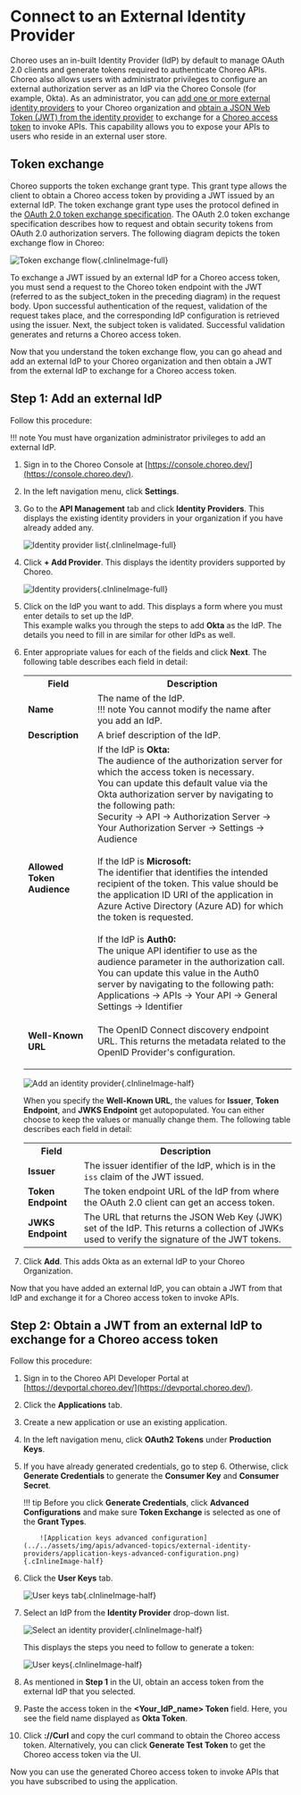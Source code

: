 # Connect to an External Identity Provider

Choreo uses an in-built Identity Provider (IdP) by default to manage OAuth 2.0 clients and generate tokens required to authenticate Choreo APIs. Choreo also allows users with administrator privileges to configure an external authorization server as an IdP via the Choreo Console (for example, Okta). As an administrator, you can [add one or more external identity providers](#add-an-external-identity-provider) to your Choreo organization and [obtain a JSON Web Token (JWT) from the identity provider](#obtain-an-access-token-from-an-external-identity-provider) to exchange for a [Choreo access token](../api-concepts.md#choreo-access-token) to invoke APIs. This capability allows you to expose your APIs to users who reside in an external user store.

## Token exchange

Choreo supports the token exchange grant type. This grant type allows the client to obtain a Choreo access token by providing a JWT issued by an external IdP. The token exchange grant type uses the protocol defined in the [OAuth 2.0 token exchange specification](https://datatracker.ietf.org/doc/html/rfc8693). The OAuth 2.0 token exchange specification describes how to request and obtain security tokens from OAuth 2.0 authorization servers. The following diagram depicts the token exchange flow in Choreo:

![Token exchange flow](../../assets/img/apis/advanced-topics/external-identity-providers/token-exchange-flow.png){.cInlineImage-full}

To exchange a JWT issued by an external IdP for a Choreo access token, you must send a request to the Choreo token endpoint with the JWT (referred to as the subject_token in the preceding diagram) in the request body. Upon successful authentication of the request, validation of the request takes place, and the corresponding IdP configuration is retrieved using the issuer. Next, the subject token is validated. Successful validation generates and returns a Choreo access token.

Now that you understand the token exchange flow, you can go ahead and add an external IdP to your Choreo organization and then obtain a JWT from the external IdP to exchange for a Choreo access token.  

## Step 1: Add an external IdP

Follow this procedure:

!!! note
    You must have organization administrator privileges to add an external IdP.

1. Sign in to the Choreo Console at [https://console.choreo.dev/](https://console.choreo.dev/).

2. In the left navigation menu, click **Settings**.    

3. Go to the **API Management** tab and click **Identity Providers**. This displays the existing identity providers in your organization if you have already added any.

    ![Identity provider list](../../assets/img/apis/advanced-topics/external-identity-providers/identity-provider-list.png){.cInlineImage-full}

4. Click **+ Add Provider**. This displays the identity providers supported by Choreo.

    ![Identity providers](../../assets/img/apis/advanced-topics/external-identity-providers/identity-providers.png){.cInlineImage-full}

5. Click on the IdP you want to add. This displays a form where you must enter details to set up the IdP. <br/> This example walks you through the steps to add **Okta** as the IdP. The details you need to fill in are similar for other IdPs as well.

6. Enter appropriate values for each of the fields and click **Next**. The following table describes each field in detail: 

    <table>
    <tr class="header">
    <th><b>Field</b></th>
    <th><b>Description</b></th>
    </tr>
    <tr class="odd">
        <td><b>Name</b></td>
    <td>The name of the IdP. <br/>
    !!! note
        You cannot modify the name after you add an IdP.</td>
    </tr>
    <tr class="even">
        <td><b>Description</b></td>
    <td>A brief description of the IdP.</td>
    </tr>
    <tr class="odd">
        <td><b>Allowed Token Audience</b></td>
    <td>If the IdP is <b>Okta:</b><br>The audience of the authorization server for which the access token is necessary.<br>
        You can update this default value via the Okta authorization server by navigating to the following path:<br>
        Security → API → Authorization Server → Your Authorization Server → Settings → Audience<br><br>
        If the IdP is <b>Microsoft:</b><br>The identifier that identifies the intended recipient of the token.
        This value should be the application ID URI of the application in Azure Active Directory (Azure AD) for which the token is requested.
        <br><br>
         If the IdP is <b>Auth0:</b><br>The unique API identifier to use as the audience parameter in the authorization call.<br>
         You can update this value in the Auth0 server by navigating to the following path:<br>
         Applications → APIs → Your API → General Settings → Identifier<br>
    </td>
    </tr>
    <tr class="even">
        <td><b>Well-Known URL</b></td>
    <td><p>The OpenID Connect discovery endpoint URL. This returns the metadata related to the OpenID Provider's configuration.</p>
    </td>
    </tr>
    </table>

    ![Add an identity provider](../../assets/img/apis/advanced-topics/external-identity-providers/add-an-identity-provider.png){.cInlineImage-half} 

    When you specify the **Well-Known URL**, the values for **Issuer**, **Token Endpoint**, and **JWKS Endpoint** get autopopulated. You can either choose to keep the values or manually change them. The following table describes each field in detail:
        <table>
        <tr class="header">
        <th><b>Field</b></th>
        <th><b>Description</b></th>
        </tr>
        <tr class="odd">
        <td><b>Issuer</b></td>
        <td>The issuer identifier of the IdP, which is in the `iss` claim of the JWT issued.</td>
        </tr>
        <tr class="even">
        <td><b>Token Endpoint</b></td>
        <td>The token endpoint URL of the IdP from where the OAuth 2.0 client can get an access token.</td>
        </tr>
        <tr class="odd">
        <td><b>JWKS Endpoint</b></td>
        <td>The URL that returns the JSON Web Key (JWK) set of the IdP. This returns a collection of JWKs used to verify the signature of the JWT tokens.
        </td>
        </tr>
        </table>  

7.  Click **Add**. This adds Okta as an external IdP to your Choreo Organization.

Now that you have added an external IdP, you can obtain a JWT from that IdP and exchange it for a Choreo access token to invoke APIs.


## Step 2: Obtain a JWT from an external IdP to exchange for a Choreo access token

Follow this procedure:

1. Sign in to the Choreo API Developer Portal at [https://devportal.choreo.dev/](https://devportal.choreo.dev/).

2. Click the **Applications** tab.

3. Create a new application or use an existing application.

4. In the left navigation menu, click **OAuth2 Tokens** under **Production Keys**. 

5. If you have already generated credentials, go to step 6. Otherwise, click **Generate Credentials** to generate the **Consumer Key** and **Consumer Secret**.   

    !!! tip
        Before you click **Generate Credentials**, click **Advanced Configurations** and make sure **Token Exchange** is selected as one of the **Grant Types**.  

           ![Application keys advanced configuration](../../assets/img/apis/advanced-topics/external-identity-providers/application-keys-advanced-configuration.png){.cInlineImage-half}

6. Click the **User Keys** tab.

    ![User keys tab](../../assets/img/apis/advanced-topics/external-identity-providers/user-keys-tab.png){.cInlineImage-half}    

7. Select an IdP from the **Identity Provider** drop-down list.

    ![Select an identity provider](../../assets/img/apis/advanced-topics/external-identity-providers/select-an-identity-provider.png){.cInlineImage-half}

    This displays the steps you need to follow to generate a token:

    ![User keys](../../assets/img/apis/advanced-topics/external-identity-providers/user-keys.png){.cInlineImage-half}

8. As mentioned in **Step 1** in the UI, obtain an access token from the external IdP that you selected.
   
9. Paste the access token in the **<Your_IdP_name> Token** field. Here, you see the field name displayed as **Okta Token**.

10. Click **://Curl** and copy the curl command to obtain the Choreo access token. Alternatively, you can click **Generate Test Token** to get the Choreo access token via the UI.

Now you can use the generated Choreo access token to invoke APIs that you have subscribed to using the application.
